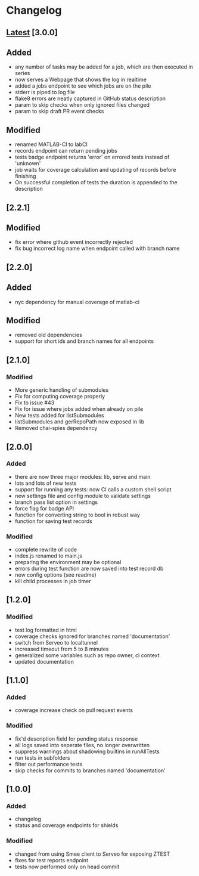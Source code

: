 # Changelog

## [Latest](https://github.com/cortex-lab/matlab-ci/commits/master) [3.0.0]

## Added

 - any number of tasks may be added for a job, which are then executed in series 
 - now serves a Webpage that shows the log in realtime
 - added a jobs endpoint to see which jobs are on the pile
 - stderr is piped to log file
 - flake8 errors are neatly captured in GitHub status description
 - param to skip checks when only ignored files changed
 - param to skip draft PR event checks 
 
 ## Modified
 
 - renamed MATLAB-CI to labCI
 - records endpoint can return pending jobs
 - tests badge endpoint returns 'error' on errored tests instead of 'unknown'
 - job waits for coverage calculation and updating of records before finishing
 - On successful completion of tests the duration is appended to the description
 
## [2.2.1]

## Modified

 - fix error where github event incorrectly rejected
 - fix bug incorrect log name when endpoint called with branch name
 
## [2.2.0]

## Added
 - nyc dependency for manual coverage of matlab-ci

## Modified

 - removed old dependencies
 - support for short ids and branch names for all endpoints
 
## [2.1.0]

### Modified
 - More generic handling of submodules
 - Fix for computing coverage properly
 - Fix to issue #43 
 - Fix for issue where jobs added when already on pile
 - New tests added for listSubmodules
 - listSubmodules and gerRepoPath now exposed in lib
 - Removed chai-spies dependency 


## [2.0.0]

### Added

 - there are now three major modules: lib, serve and main
 - lots and lots of new tests
 - support for running any tests: now CI calls a custom shell script
 - new settings file and config module to validate settings
 - branch pass list option in settings
 - force flag for badge API
 - function for converting string to bool in robust way
 - function for saving test records

 
### Modified
 
 - complete rewrite of code
 - index.js renamed to main.js
 - preparing the environment may be optional
 - errors during test function are now saved into test record db
 - new config options (see readme)
 - kill child processes in job timer
 
   
## [1.2.0]
### Modified

- test log formatted in html
- coverage checks ignored for branches named 'documentation' 
- switch from Serveo to localtunnel
- increased timeout from 5 to 8 minutes
- generalized some variables such as repo owner, ci context
- updated documentation

## [1.1.0]
### Added

- coverage increase check on pull request events

### Modified

- fix'd description field for pending status response
- all logs saved into seperate files, no longer overwritten
- suppress warnings about shadowing builtins in runAllTests
- run tests in subfolders
- filter out performance tests
- skip checks for commits to branches named 'documentation'

## [1.0.0]
### Added

- changelog
- status and coverage endpoints for shields

### Modified

- changed from using Smee client to Serveo for exposing ZTEST
- fixes for test reports endpoint
- tests now performed only on head commit
